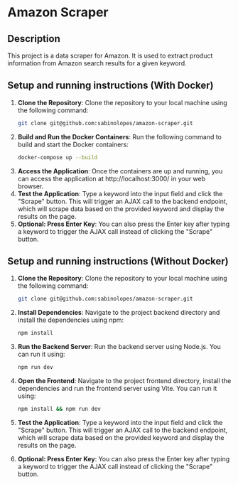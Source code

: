 # Amazon Scraper

## Description

This project is a data scraper for Amazon. It is used to extract product information from Amazon search results for a given keyword.

## Setup and running instructions (With Docker)

1. **Clone the Repository**: 
   Clone the repository to your local machine using the following command:
   ```bash
   git clone git@github.com:sabinolopes/amazon-scraper.git
2. **Build and Run the Docker Containers**:
   Run the following command to build and start the Docker containers:
   ```bash
   docker-compose up --build
3. **Access the Application**:
    Once the containers are up and running, you can access the application at http://localhost:3000/ in your web browser.
4.  **Test the Application**:
    Type a keyword into the input field and click the "Scrape" button. This will trigger an AJAX call to the backend endpoint, which will scrape data based on the provided keyword and display the results on the page.
5.  **Optional: Press Enter Key**:
    You can also press the Enter key after typing a keyword to trigger the AJAX call instead of clicking the "Scrape" button.
## Setup and running instructions (Without Docker)

1. **Clone the Repository**: 
   Clone the repository to your local machine using the following command:
   ```bash
   git clone git@github.com:sabinolopes/amazon-scraper.git
2. **Install Dependencies**:
    Navigate to the project backend directory and install the dependencies using npm:
    ```bash
    npm install
3. **Run the Backend Server**:
    Run the backend server using Node.js. You can run it using:
    ```bash
    npm run dev
4.  **Open the Frontend**:
    Navigate to the project frontend directory, install the dependencies and run the frontend server using Vite. You can run it using:
    ```bash
    npm install && npm run dev
5.  **Test the Application**:
    Type a keyword into the input field and click the "Scrape" button. This will trigger an AJAX call to the backend endpoint, which will scrape data based on the provided keyword and display the results on the page.

6.  **Optional: Press Enter Key**:
    You can also press the Enter key after typing a keyword to trigger the AJAX call instead of clicking the "Scrape" button.
